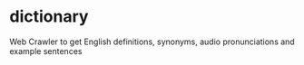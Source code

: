 # dictionary
Web Crawler to get English definitions, synonyms, audio pronunciations and example sentences
